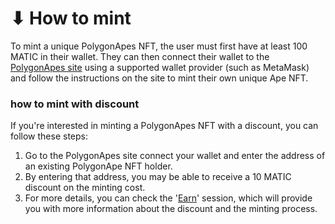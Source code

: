 # ⬇ How to mint

To mint a unique PolygonApes NFT, the user must first have at least 100 MATIC in their wallet. They can then connect their wallet to the [PolygonApes site](https://polygonapes.com/) using a supported wallet provider (such as MetaMask) and follow the instructions on the site to mint their own unique Ape NFT.

### how to mint with discount

If you're interested in minting a PolygonApes NFT with a discount, you can follow these steps:

1. Go to the PolygonApes site connect your wallet and enter the address of an existing PolygonApe NFT holder.
2. By entering that address, you may be able to receive a 10 MATIC discount on the minting cost.
3. For more details, you can check the '[Earn](../../referral-and-earn.md)' session, which will provide you with more information about the discount and the minting process.

